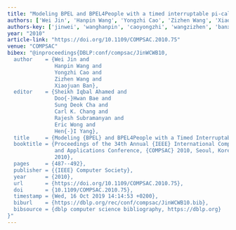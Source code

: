 ```yaml
---
title: "Modeling BPEL and BPEL4People with a timed interruptable pi-calculus"
authors: ['Wei Jin', 'Hanpin Wang', 'Yongzhi Cao', 'Zizhen Wang', 'Xiaojuan Ban']
authors-key: ['jinwei', 'wanghanpin', 'caoyongzhi', 'wangzizhen', 'banxiaojuan']
year: "2010"
article-link: "https://doi.org/10.1109/COMPSAC.2010.75"
venue: "COMPSAC"
bibex: "@inproceedings{DBLP:conf/compsac/JinWCWB10,
  author    = {Wei Jin and
               Hanpin Wang and
               Yongzhi Cao and
               Zizhen Wang and
               Xiaojuan Ban},
  editor    = {Sheikh Iqbal Ahamed and
               Doo{-}Hwan Bae and
               Sung Deok Cha and
               Carl K. Chang and
               Rajesh Subramanyan and
               Eric Wong and
               Hen{-}I Yang},
  title     = {Modeling {BPEL} and BPEL4People with a Timed Interruptable pi-Calculus},
  booktitle = {Proceedings of the 34th Annual {IEEE} International Computer Software
               and Applications Conference, {COMPSAC} 2010, Seoul, Korea, 19-23 July
               2010},
  pages     = {487--492},
  publisher = {{IEEE} Computer Society},
  year      = {2010},
  url       = {https://doi.org/10.1109/COMPSAC.2010.75},
  doi       = {10.1109/COMPSAC.2010.75},
  timestamp = {Wed, 16 Oct 2019 14:14:53 +0200},
  biburl    = {https://dblp.org/rec/conf/compsac/JinWCWB10.bib},
  bibsource = {dblp computer science bibliography, https://dblp.org}
}"
---
```

